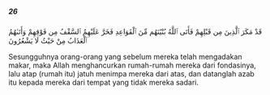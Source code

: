 ##### 26

<span class="ayah">قَدْ مَكَرَ ٱلَّذِينَ مِن قَبْلِهِمْ فَأَتَى ٱللَّهُ بُنْيَٰنَهُم مِّنَ ٱلْقَوَاعِدِ فَخَرَّ عَلَيْهِمُ ٱلسَّقْفُ مِن فَوْقِهِمْ وَأَتَىٰهُمُ ٱلْعَذَابُ مِنْ حَيْثُ لَا يَشْعُرُونَ</span>

<span class="ayah_translation">Sesungguhnya orang-orang yang sebelum mereka telah mengadakan makar, maka Allah menghancurkan rumah-rumah mereka dari fondasinya, lalu atap (rumah itu) jatuh menimpa mereka dari atas, dan datanglah azab itu kepada mereka dari tempat yang tidak mereka sadari.</span>

